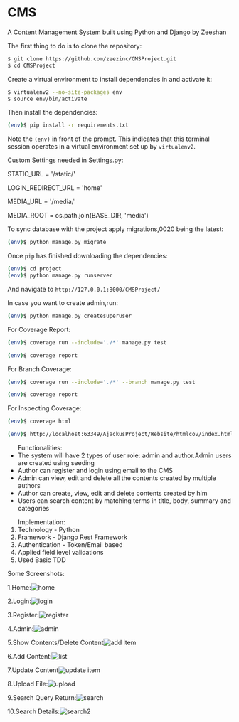 # CMS
 A Content Management System built using Python and Django by Zeeshan
 
The first thing to do is to clone the repository:

```sh
$ git clone https://github.com/zeezinc/CMSProject.git
$ cd CMSProject
```

Create a virtual environment to install dependencies in and activate it:

```sh
$ virtualenv2 --no-site-packages env
$ source env/bin/activate
```

Then install the dependencies:

```sh
(env)$ pip install -r requirements.txt
```
Note the `(env)` in front of the prompt. This indicates that this terminal
session operates in a virtual environment set up by `virtualenv2`.

Custom Settings needed in Settings.py:

STATIC_URL = '/static/'

LOGIN_REDIRECT_URL = 'home'

MEDIA_URL = '/media/'

MEDIA_ROOT = os.path.join(BASE_DIR, 'media')

To sync database with the project apply migrations,0020 being the latest:

```sh
(env)$ python manage.py migrate
```

Once `pip` has finished downloading the dependencies:
```sh
(env)$ cd project
(env)$ python manage.py runserver
```
And navigate to `http://127.0.0.1:8000/CMSProject/`

In case you want to create admin,run:

```sh
(env)$ python manage.py createsuperuser
```

For Coverage Report:

```sh
(env)$ coverage run --include='./*' manage.py test
```

```sh
(env)$ coverage report
```

For Branch Coverage:

```sh
(env)$ coverage run --include='./*' --branch manage.py test
```
```sh
(env)$ coverage report
```

For Inspecting Coverage:

```sh
(env)$ coverage html
```

```sh
(env)$ http://localhost:63349/AjackusProject/Website/htmlcov/index.html
```

        
<ul>Functionalities:

<li>The system will have 2 types of user role: admin and author.Admin users are created using seeding</li>
<li>Author can register and login using email to the CMS</li>
<li>Admin can view, edit and delete all the contents created by multiple authors</li>
<li>Author can create, view, edit and delete contents created by him</li>
<li>Users can search content by matching terms in title, body, summary and categories</li>

</ul>

<ol>Implementation:
 
<li>Technology - Python</li>
<li>Framework - Django Rest Framework</li>
<li>Authentication - Token/Email based</li>
<li>Applied field level validations</li>
<li>Used Basic TDD</li>

</ol>








 
Some Screenshots:
 
1.Home:![home](https://user-images.githubusercontent.com/35701613/111861196-6f35b580-8972-11eb-9adc-0eedece3244d.png)

2.Login:![login](https://user-images.githubusercontent.com/35701613/111859866-f6326000-8969-11eb-8d29-04c2632ba4d7.png)

3.Register:![register](https://user-images.githubusercontent.com/35701613/111859872-fd596e00-8969-11eb-9b6a-c0782e54dca9.png)

4.Admin:![admin](https://user-images.githubusercontent.com/35701613/111859877-0d714d80-896a-11eb-9624-59fb825bf13c.png)

5.Show Contents/Delete Content![add item](https://user-images.githubusercontent.com/35701613/111859899-27ab2b80-896a-11eb-8328-d2d5b7d65597.png)

6.Add Content:![list](https://user-images.githubusercontent.com/35701613/111859887-17934c00-896a-11eb-8988-196602a77dcb.png)

7.Update Content![update item](https://user-images.githubusercontent.com/35701613/111859905-342f8400-896a-11eb-8d61-2ccc629fcce8.png)

8.Upload File:![upload](https://user-images.githubusercontent.com/35701613/111859921-43aecd00-896a-11eb-8fc2-8af13f90db6f.png)

9.Search Query Return:![search](https://user-images.githubusercontent.com/35701613/111859940-5c1ee780-896a-11eb-9d5c-a9d2c3702664.png)

10.Search Details:![search2](https://user-images.githubusercontent.com/35701613/111859950-6c36c700-896a-11eb-9cff-46e98ccbcde3.png)


